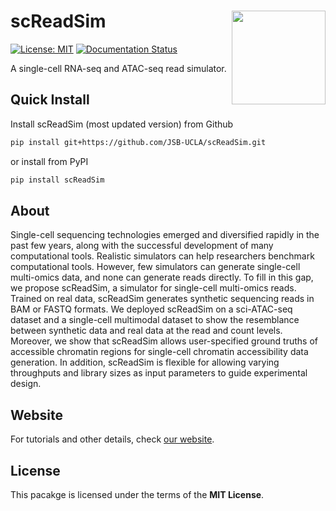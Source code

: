 # scReadSim <img src="./docs/source/_static/logo_scReadSim.png?raw=true" align="right" width="150"/>
[![License: MIT](https://img.shields.io/badge/License-MIT-yellow.svg)](https://opensource.org/licenses/MIT)
[![Documentation Status](https://readthedocs.org/projects/screadsim/badge/?version=latest)](https://screadsim.readthedocs.io/en/latest/?badge=latest)

A single-cell RNA-seq and ATAC-seq read simulator.

<!-- ## Update Log
**June 18th**
- Update UMI module and upload to PyPI.

**May 4th**
- Update random error module.

**April 20th**
- Update read length generation.

**March. 31st**
- Update documentation of functions.


**March. 30th**
- Set up documentation framework.
- Update demo data.


**March. 11st**
- Update INPUT moldue.
- Update test script for scATAC-seq INPUT module using demo data.

**March. 10th**
- Update BAM generation and synthetic count matrix traning.
- Update test script for scRNA-seq module and scATAC-seq module using demo data.

**Feb. 10th**
- Update synthetic count matrix generation functions. 

**Feb. 7th**
- Update scRNA-seq module
- Local installation tested.

**Feb. 3rd**
- Test scATAC-seq module.
- Local installation tested.

**Feb. 2nd**
- Upload scATAC-seq module. -->

## Quick Install
Install scReadSim (most updated version) from Github
```bash
pip install git+https://github.com/JSB-UCLA/scReadSim.git
```
or install from PyPI
```bash
pip install scReadSim
```


## About
Single-cell sequencing technologies emerged and diversified rapidly in the past few years, along with the successful development of many computational tools. Realistic simulators can help researchers benchmark computational tools. However, few simulators can generate single-cell multi-omics data, and none can generate reads directly. To fill in this gap, we propose scReadSim, a simulator for single-cell multi-omics reads. Trained on real data, scReadSim generates synthetic sequencing reads in BAM or FASTQ formats. We deployed scReadSim on a sci-ATAC-seq dataset and a single-cell multimodal dataset to show the resemblance between synthetic data and real data at the read and count levels. Moreover, we show that scReadSim allows user-specified ground truths of accessible chromatin regions for single-cell chromatin accessibility data generation. In addition, scReadSim is flexible for allowing varying throughputs and library sizes as input parameters to guide experimental design.

## Website
For tutorials and other details, check [our website](http://screadsim.readthedocs.io/).

## License
This pacakge is licensed under the terms
of the **MIT License**.

